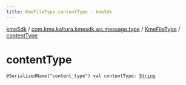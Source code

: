 ```yaml
---
title: KmeFileType.contentType - kmeSdk
---
```


[kmeSdk](../../index.html) / [com.kme.kaltura.kmesdk.ws.message.type](../index.html) / [KmeFileType](index.html) / [contentType](./content-type.html)

# contentType

`@SerializedName("content_type") val contentType: `[`String`](https://kotlinlang.org/api/latest/jvm/stdlib/kotlin/-string/index.html)